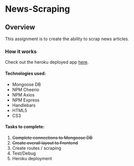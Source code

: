 # News-Scraping

## Overview

This assignment is to create the ability to scrap news articles.

### How it works

Check out the heroku deployed app [here]().

#### Technologies used:
- Mongoose DB
- NPM Cheerio
- NPM Axios
- NPM Express
- Handlebars
- HTML5
- CS3

#### Tasks to complete:
1. ~~Complete connections to Mongoose DB~~
1. ~~Create overall layout to Frontend~~
1. Create routes / scraping
1. Test/Debug
1. Heroku deployment